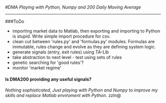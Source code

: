 #DMA
_Playing with Python, Numpy and 200 Daily Moving Average_
* * *
###ToDo
* importing market data to Matlab, then exporting and importing to Python is stupid. Write simple import procedure for csv.
* clean cut between 'rules.py' and 'formulas.py' modules. Formulas are immutable, rules change and evolve as they are defining system logic.
* generate signals (entry, exit rules) using TA-Lib
* take abstraction to next level - test using sets of rules
* genetic searching for 'good rules'?
* monitor 'market regime'

#### Is DMA200 providing any useful signals?
_Nothing sophisticated, Just playing with Python and Numpy to improve my skills and replace Matlab enviroment with Python._
zzln@